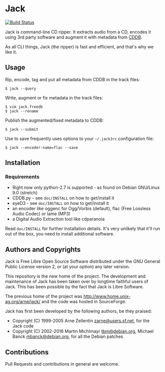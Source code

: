 # Jack

[![Build Status](https://travis-ci.org/jack-cli-cd-ripper/jack.svg?branch=feat-ci)](https://travis-ci.org/jack-cli-cd-ripper/jack)

Jack is command-line CD ripper. It extracts audio from a CD, encodes it using
3rd party software and augment it with metadata from
[CDDB](https://en.wikipedia.org/wiki/CDDB).

As all CLI things, Jack (the ripper) is fast and efficient, and that's why we
like it.


## Usage

Rip, encode, tag and put all metadata from CDDB in the track files:

```shell
$ jack --query
```

Write, augment or fix metadata in the track files:

```shell
$ vim jack.freedb
$ jack --rename
```

Publish the augmented/fixed metadata to CDDB:

```shell
$ jack --submit
```

Use to save frequently uses options to your `~/.jack3rc` configuration file:

```shell
$ jack --encoder-name=flac --save
```


## Installation

### Requirements

* Right now only python-2.7 is supported - as found on Debian GNU/Linux 9.0 (stretch)
* CDDB.py  - see `doc/INSTALL` on how to get/install it
* eyeD3    - see `doc/INSTALL` on how to get/install it
* an encoder like oggenc for Ogg/Vorbis (default), flac (Free Lossless Audio
  Codec) or lame (MP3)
* a Digital Audio Extraction tool like cdparanoia

Read `doc/INSTALL` for further installation details. It's very unlikely that
it'll run out of the box, you need to install additional software.


## Authors and Copyrights

Jack is Free Libre Open Source Software distributed under the GNU General Public
License version 2, or (at your option) any later version.

This repository is the new home of the project. The development and maintenance
of Jack has been taken over by longtime faithful users of Jack. This has been
possible by the fact that Jack is Libre Software.

The previous home of the project was http://www.home.unix-ag.org/arne/jack/ and
the code was hosted in SourceForge.

Jack has first been developed by the following authors, be they praised:

* Copyright (C) 1999-2005 Arne Zellentin <zarne@users.sf.net>, for the Jack code
* Copyright (C) 2002-2016 Martin Michlmayr <tbm@debian.org>, Michael Banck
  <mbanck@debian.org>, for all the Debian patches


## Contributions

Pull Requests and contributions in general are welcome.



